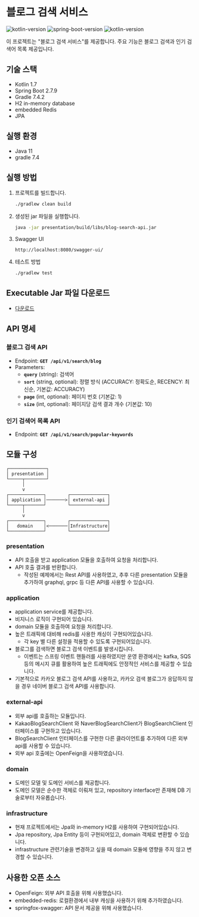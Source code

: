 # 블로그 검색 서비스
![kotlin-version](https://img.shields.io/badge/kotlin-1.7.10-orange) ![spring-boot-version](https://img.shields.io/badge/springboot-2.7.9-green) ![kotlin-version](https://img.shields.io/badge/gradle-7.4.2-black)

이 프로젝트는 "블로그 검색 서비스"를 제공합니다. 주요 기능은 블로그 검색과 인기 검색어 목록 제공입니다.

## 기술 스택

- Kotlin 1.7
- Spring Boot 2.7.9
- Gradle 7.4.2
- H2 in-memory database
- embedded Redis
- JPA

## 실행 환경
- Java 11
- gradle 7.4

## 실행 방법

1. 프로젝트를 빌드합니다.

    ```bash
    ./gradlew clean build
    ```

2. 생성된 jar 파일을 실행합니다.

    ```bash
    java -jar presentation/build/libs/blog-search-api.jar
    ```

3. Swagger UI

    ```
    http://localhost:8080/swagger-ui/
    ```

4. 테스트 방법

    ```
    ./gradlew test
    ```
   
## Executable Jar 파일 다운로드
- [다운로드](https://github.com/hi8735/blog-search/raw/main/executable/blog-search-api.jar)
## API 명세

### 블로그 검색 API

- Endpoint: **`GET /api/v1/search/blog`**
- Parameters:
    - **`query`** (string): 검색어
    - **`sort`** (string, optional): 정렬 방식 (ACCURACY: 정확도순, RECENCY: 최신순, 기본값: ACCURACY)
    - **`page`** (int, optional): 페이지 번호 (기본값: 1)
    - **`size`** (int, optional): 페이지당 검색 결과 개수 (기본값: 10)

### **인기 검색어 목록 API**

- Endpoint: **`GET /api/v1/search/popular-keywords`**

## **모듈 구성**

```
┌──────────────┐
│ presentation │
└─────┬────────┘
      │
      v
┌─────────────┐        ┌──────────────┐
│ application │───────>│ external-api │
└─────┬───────┘        └──────────────┘
      │                      
      v                      
┌─────────────┐        ┌──────────────┐
│   domain    │<───────│Infrastructure│
└─────────────┘        └──────────────┘

```
### presentation
- API 호출을 받고 application 모듈을 호출하여 요청을 처리합니다.
- API 호출 결과를 반환합니다.
  - 작성된 예제에서는 Rest API를 사용하였고, 추후 다른 presentation 모듈을 추가하여 graphql, grpc 등 다른 API를 사용할 수 있습니다.
### application
- application service를 제공합니다.
- 비지니스 로직이 구현되어 있습니다.
- domain 모듈을 호출하여 요청을 처리합니다.
- 높은 트래픽에 대비해 redis를 사용한 캐싱이 구현되어있습니다.
  - 각 key 별 다른 설정을 적용할 수 있도록 구현되어있습니다.
- 블로그를 검색하면 블로그 검색 이벤트를 발생시킵니다.
  - 이벤트는 스프링 이벤트 핸들러를 사용하였지만 운영 환경에서는 kafka, SQS 등의 메시지 큐를 활용하여 높은 트래픽에도 안정적인 서비스를 제공할 수 있습니다.
- 기본적으로 카카오 블로그 검색 API를 사용하고, 카카오 검색 블로그가 응답하지 않을 경우 네이버 블로그 검색 API를 사용합니다.

### external-api
- 외부 api를 호출하는 모듈입니다.
- KakaoBlogSearchClient 와 NaverBlogSearchClient가 BlogSearchClient 인터페이스를 구현하고 있습니다.
- BlogSearchClient 인터페이스를 구현한 다른 클라이언트를 추가하여 다른 외부 api를 사용할 수 있습니다.
- 외부 api 호출에는 OpenFeign을 사용하였습니다.

### domain
- 도메인 모델 및 도메인 서비스를 제공합니다. 
- 도메인 모델은 순수한 객체로 이뤄져 있고, repository interface만 존재해 DB 기술로부터 자유롭습니다.

### infrastructure
- 현재 프로젝트에서는 Jpa와 in-memory H2를 사용하여 구현되어있습니다. 
- Jpa repository, Jpa Entity 등이 구현되어있고, domain 객체로 변환할 수 있습니다.
- infrastructure 관련기술을 변경하고 싶을 때 domain 모듈에 영향을 주지 않고 변경할 수 있습니다.

## **사용한 오픈 소스**

- OpenFeign: 외부 API 호출을 위해 사용했습니다.
- embedded-redis: 로컬환경에서 내부 캐싱을 사용하기 위해 추가하였습니다. 
- springfox-swagger: API 문서 제공을 위해 사용했습니다.
